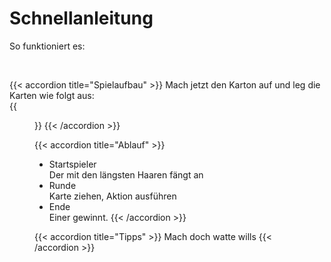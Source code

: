 # Schnellanleitung

So funktioniert es:



<br>

{{< accordion title="Spielaufbau" >}}
Mach jetzt den Karton auf und leg die Karten wie folgt aus: <br>
{{<figure src="/images/Spielfeld.png" alt="Bildbeschreibung" position="center" style="border-radius: 800px;" >}}
{{< /accordion >}}

{{< accordion title="Ablauf" >}}
- Startspieler <br>
Der mit den längsten Haaren fängt an <br>
- Runde <br>
Karte ziehen, Aktion ausführen <br>
- Ende <br>
Einer gewinnt.
{{< /accordion >}}

{{< accordion title="Tipps" >}}
Mach doch watte wills
{{< /accordion >}}
